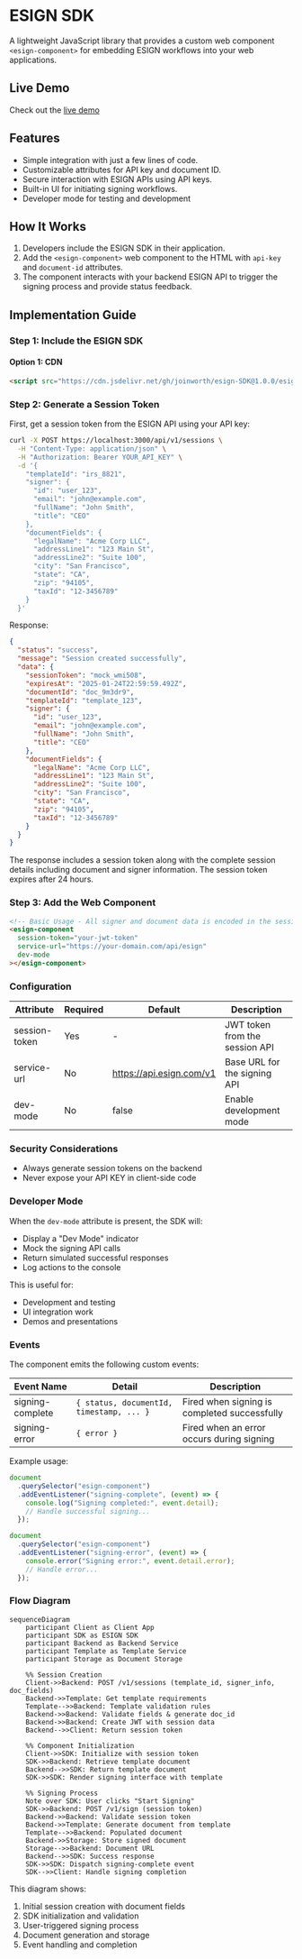 # ESIGN SDK

A lightweight JavaScript library that provides a custom web component `<esign-component>` for embedding ESIGN workflows into your web applications.

## Live Demo

Check out the [live demo](https://joinworth.github.io/esign-SDK/example.html)

## Features

- Simple integration with just a few lines of code.
- Customizable attributes for API key and document ID.
- Secure interaction with ESIGN APIs using API keys.
- Built-in UI for initiating signing workflows.
- Developer mode for testing and development

## How It Works

1. Developers include the ESIGN SDK in their application.
2. Add the `<esign-component>` web component to the HTML with `api-key` and `document-id` attributes.
3. The component interacts with your backend ESIGN API to trigger the signing process and provide status feedback.

## Implementation Guide

### Step 1: Include the ESIGN SDK

#### Option 1: CDN

```html
<script src="https://cdn.jsdelivr.net/gh/joinworth/esign-SDK@1.0.0/esign-sdk.js"></script>
```

### Step 2: Generate a Session Token

First, get a session token from the ESIGN API using your API key:

```bash
curl -X POST https://localhost:3000/api/v1/sessions \
  -H "Content-Type: application/json" \
  -H "Authorization: Bearer YOUR_API_KEY" \
  -d '{
    "templateId": "irs_8821",
    "signer": {
      "id": "user_123",
      "email": "john@example.com",
      "fullName": "John Smith",
      "title": "CEO"
    },
    "documentFields": {
      "legalName": "Acme Corp LLC",
      "addressLine1": "123 Main St",
      "addressLine2": "Suite 100",
      "city": "San Francisco",
      "state": "CA",
      "zip": "94105",
      "taxId": "12-3456789"
    }
  }'
```

Response:

```json
{
  "status": "success",
  "message": "Session created successfully",
  "data": {
    "sessionToken": "mock_wmi508",
    "expiresAt": "2025-01-24T22:59:59.492Z",
    "documentId": "doc_9m3dr9",
    "templateId": "template_123",
    "signer": {
      "id": "user_123",
      "email": "john@example.com",
      "fullName": "John Smith",
      "title": "CEO"
    },
    "documentFields": {
      "legalName": "Acme Corp LLC",
      "addressLine1": "123 Main St",
      "addressLine2": "Suite 100",
      "city": "San Francisco",
      "state": "CA",
      "zip": "94105",
      "taxId": "12-3456789"
    }
  }
}
```

The response includes a session token along with the complete session details including document and signer information. The session token expires after 24 hours.

### Step 3: Add the Web Component

```html
<!-- Basic Usage - All signer and document data is encoded in the session token -->
<esign-component
  session-token="your-jwt-token"
  service-url="https://your-domain.com/api/esign"
  dev-mode
></esign-component>
```

### Configuration

| Attribute     | Required | Default                  | Description                    |
| ------------- | -------- | ------------------------ | ------------------------------ |
| session-token | Yes      | -                        | JWT token from the session API |
| service-url   | No       | https://api.esign.com/v1 | Base URL for the signing API   |
| dev-mode      | No       | false                    | Enable development mode        |

### Security Considerations

- Always generate session tokens on the backend
- Never expose your API KEY in client-side code

### Developer Mode

When the `dev-mode` attribute is present, the SDK will:

- Display a "Dev Mode" indicator
- Mock the signing API calls
- Return simulated successful responses
- Log actions to the console

This is useful for:

- Development and testing
- UI integration work
- Demos and presentations

### Events

The component emits the following custom events:

| Event Name       | Detail                                   | Description                                  |
| ---------------- | ---------------------------------------- | -------------------------------------------- |
| signing-complete | `{ status, documentId, timestamp, ... }` | Fired when signing is completed successfully |
| signing-error    | `{ error }`                              | Fired when an error occurs during signing    |

Example usage:

```javascript
document
  .querySelector("esign-component")
  .addEventListener("signing-complete", (event) => {
    console.log("Signing completed:", event.detail);
    // Handle successful signing...
  });

document
  .querySelector("esign-component")
  .addEventListener("signing-error", (event) => {
    console.error("Signing error:", event.detail.error);
    // Handle error...
  });
```

### Flow Diagram

```mermaid
sequenceDiagram
    participant Client as Client App
    participant SDK as ESIGN SDK
    participant Backend as Backend Service
    participant Template as Template Service
    participant Storage as Document Storage

    %% Session Creation
    Client->>Backend: POST /v1/sessions (template_id, signer_info, doc_fields)
    Backend->>Template: Get template requirements
    Template-->>Backend: Template validation rules
    Backend->>Backend: Validate fields & generate doc_id
    Backend->>Backend: Create JWT with session data
    Backend-->>Client: Return session token

    %% Component Initialization
    Client->>SDK: Initialize with session token
    SDK->>Backend: Retrieve template document
    Backend-->>SDK: Return template document
    SDK->>SDK: Render signing interface with template

    %% Signing Process
    Note over SDK: User clicks "Start Signing"
    SDK->>Backend: POST /v1/sign (session token)
    Backend->>Backend: Validate session token
    Backend->>Template: Generate document from template
    Template-->>Backend: Populated document
    Backend->>Storage: Store signed document
    Storage-->>Backend: Document URL
    Backend-->>SDK: Success response
    SDK->>SDK: Dispatch signing-complete event
    SDK-->>Client: Handle signing completion
```

This diagram shows:

1. Initial session creation with document fields
2. SDK initialization and validation
3. User-triggered signing process
4. Document generation and storage
5. Event handling and completion
